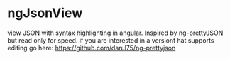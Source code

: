 # ngJsonView
view JSON with syntax highlighting in angular. Inspired by ng-prettyJSON but read only for speed.
if you are interested in a versiont hat supports editing go here: https://github.com/darul75/ng-prettyjson
